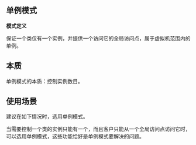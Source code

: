 ## 单例模式

**模式定义**

保证一个类仅有一个实例，并提供一个访问它的全局访问点，属于虚拟机范围内的单例。


## 本质
单例模式的本质：控制实例数目。

## 使用场景

建议在如下情况时，选用单例模式。

当需要控制一个类的实例只能有一个，而且客户只能从一个全局访问点访问它时，
可以选用单例模式，这些功能恰好是单例模式要解决的问题。
